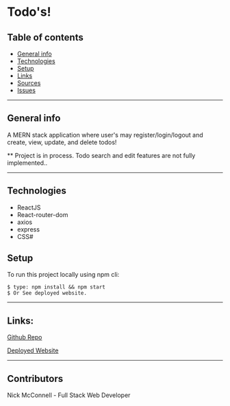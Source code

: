 # Todo's!

## Table of contents
* [General info](#general-info)
* [Technologies](#technologies)
* [Setup](#setup)
* [Links](#links)
* [Sources](#sources)
* [Issues](#issues)

___

## General info
A MERN stack application where user's may register/login/logout and create, view, update, and delete todos!

** Project is in process.  Todo search and edit features are not fully implemented..

___

## Technologies
* ReactJS
* React-router-dom
* axios
* express
* CSS#

	
## Setup
To run this project locally using npm cli:
```
$ type: npm install && npm start
$ Or See deployed website.  
```
___

## Links:

[Github Repo](https://github.com/nicholasmcconnell/todo)

[Deployed Website](https://nmcconnell-todo.herokuapp.com/)
___

## Contributors

Nick McConnell - Full Stack Web Developer

